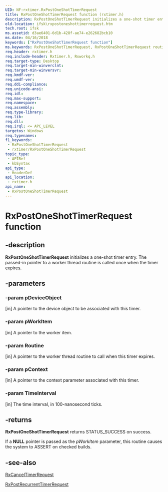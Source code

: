 ```yaml
---
UID: NF:rxtimer.RxPostOneShotTimerRequest
title: RxPostOneShotTimerRequest function (rxtimer.h)
description: RxPostOneShotTimerRequest initializes a one-shot timer entry. The passed-in pointer to a worker thread routine is called once when the timer expires.
old-location: ifsk\rxpostoneshottimerrequest.htm
tech.root: ifsk
ms.assetid: d3ae6401-6d1b-428f-ae74-e262682bcb10
ms.date: 04/16/2018
keywords: ["RxPostOneShotTimerRequest function"]
ms.keywords: RxPostOneShotTimerRequest, RxPostOneShotTimerRequest routine [Installable File System Drivers], ifsk.rxpostoneshottimerrequest, rxref_9fb32d67-ac0a-4f85-b999-5f5beaf6b26f.xml, rxtimer/RxPostOneShotTimerRequest
req.header: rxtimer.h
req.include-header: Rxtimer.h, Rxworkq.h
req.target-type: Desktop
req.target-min-winverclnt: 
req.target-min-winversvr: 
req.kmdf-ver: 
req.umdf-ver: 
req.ddi-compliance: 
req.unicode-ansi: 
req.idl: 
req.max-support: 
req.namespace: 
req.assembly: 
req.type-library: 
req.lib: 
req.dll: 
req.irql: <= APC_LEVEL
targetos: Windows
req.typenames: 
f1_keywords:
 - RxPostOneShotTimerRequest
 - rxtimer/RxPostOneShotTimerRequest
topic_type:
 - APIRef
 - kbSyntax
api_type:
 - HeaderDef
api_location:
 - rxtimer.h
api_name:
 - RxPostOneShotTimerRequest
---
```


# RxPostOneShotTimerRequest function


## -description

<b>RxPostOneShotTimerRequest</b> initializes a one-shot timer entry. The passed-in pointer to a worker thread routine is called once when the timer expires.

## -parameters

### -param pDeviceObject 

[in]
A pointer to the device object to be associated with this timer.

### -param pWorkItem 

[in]
A pointer to the worker item.

### -param Routine 

[in]
A pointer to the worker thread routine to call when this timer expires.

### -param pContext 

[in]
A pointer to the context parameter associated with this timer.

### -param TimeInterval 

[in]
The time interval, in 100-nanosecond ticks.

## -returns

<b>RxPostOneShotTimerRequest</b>
      returns STATUS_SUCCESS on success. 

If a <b>NULL</b> pointer is passed as the <i>pWorkItem</i> parameter, this routine causes the system to ASSERT on checked builds.

## -see-also

<a href="/windows-hardware/drivers/ddi/rxtimer/nf-rxtimer-rxcanceltimerrequest">RxCancelTimerRequest</a>



<a href="/windows-hardware/drivers/ddi/rxtimer/nf-rxtimer-rxpostrecurrenttimerrequest">RxPostRecurrentTimerRequest</a>
